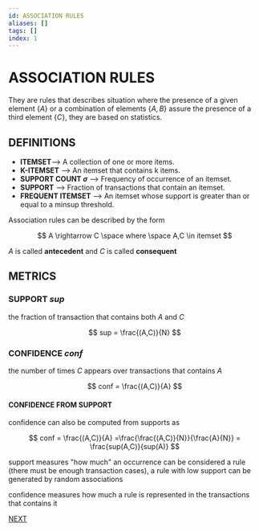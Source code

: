```yaml
---
id: ASSOCIATION RULES
aliases: []
tags: []
index: 1
---
```


# ASSOCIATION RULES

They are rules that describes situation where the presence of a given element $\{A\}$ or a combination of elements $\{A,B\}$ assure the presence of a third element $\{C\}$, they are based on statistics.

## DEFINITIONS

- **ITEMSET**--> A collection of one or more items.
- **K-ITEMSET** --> An itemset that contains k items.
- **SUPPORT COUNT $\sigma$** --> Frequency of occurrence of an itemset.
- **SUPPORT** --> Fraction of transactions that contain an itemset.
- **FREQUENT ITEMSET** --> An itemset whose support is greater than or equal to a minsup threshold.

Association rules can be described by the form

$$
A \rightarrow C \space where \space A,C \in itemset
$$

$A$ is called **antecedent** and $C$ is called **consequent**

## METRICS

### SUPPORT  $sup$

the fraction of transaction that contains both $A$ and $C$

$$
sup = \frac{(A,C)}{N}
$$

### CONFIDENCE $conf$

the number of times $C$ appears over transactions that contains $A$

$$
conf = \frac{(A,C)}{A}
$$

#### CONFIDENCE FROM SUPPORT

confidence can also be computed from supports as

$$
conf = \frac{(A,C)}{A} =\frac{\frac{(A,C)}{N}}{\frac{A}{N}} = \frac{sup(A,C)}{sup(A)}
$$


support measures "how much" an occurrence can be considered a rule (there must be enough transaction cases), a rule with low support can be generated by random associations

confidence measures how much a rule is represented in the transactions that contains it

 [NEXT](datamining/ASSOCIATION_RULES_MINING.md)
